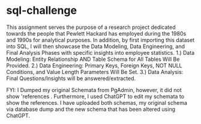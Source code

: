 # sql-challenge

This assignment serves the purpose of a research project dedicated towards the people that Pewlett Hackard has employed during the 1980s and 1990s for analytical purposes. In addition, by first importing this dataset into SQL, I will then showcase the Data Modeling, Data Engineering, and Final Analysis Phases with specific insights into employee statistics. 1.) Data Modeling: Entity Relationship AND Table Schema for All Tables Will Be Provided. 2.) Data Engineering: Primary Keys, Foreign Keys, NOT NULL Conditions, and Value Length Parameters Will Be Set. 3.) Data Analysis: Final Questions/Insights will be answered/extracted. 


FYI: I Dumped my original Schemata from PgAdmin, however, it did not show 'references
. Furthermore, I used ChatGPT to edit my schemata to show the references. I have uploaded both schemas, my original schema via database dump and the new schema that has been altered using ChatGPT. 
